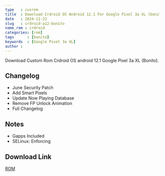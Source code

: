 ```yaml
---
type   : cusrom
title  : Download Crdroid OS Android 12.1 For Google Pixel 3a XL (bonito)
date   : 2024-11-22
slug   : crdroid-a12-bonito
name_rom : crdroid
categories: [rom]
tags      : [bonito]
keywords  : [Google Pixel 3a XL]
author :
---
```


Download Custom Rom Crdroid OS android 12.1 Google Pixel 3a XL (Bonito).

## Changelog
- June Security Patch
- Add Smart Pixels
- Update Now Playing Database
- Remove FP Unlock Animation
- Full Changelog

## Notes
- Gapps Included
- SELinux: Enforcing

## Download Link
[ROM](https://mega.nz/folder/BJ0ETAzS#bbJxSs7ZnphjaYeWqI_O_Q/folder/oRlUUaIZ)
